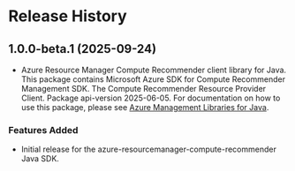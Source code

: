 # Release History

## 1.0.0-beta.1 (2025-09-24)

- Azure Resource Manager Compute Recommender client library for Java. This package contains Microsoft Azure SDK for Compute Recommender Management SDK. The Compute Recommender Resource Provider Client. Package api-version 2025-06-05. For documentation on how to use this package, please see [Azure Management Libraries for Java](https://aka.ms/azsdk/java/mgmt).
### Features Added

- Initial release for the azure-resourcemanager-compute-recommender Java SDK.
